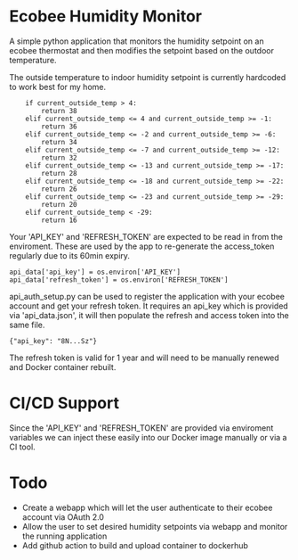 # Ecobee Humidity Monitor

A simple python application that monitors the humidity setpoint on an ecobee thermostat and then modifies the setpoint based on the outdoor temperature. 

The outside temperature to indoor humidity setpoint is currently hardcoded to work best for my home.

```
    if current_outside_temp > 4:
        return 38
    elif current_outside_temp <= 4 and current_outside_temp >= -1:
        return 36
    elif current_outside_temp <= -2 and current_outside_temp >= -6:
        return 34
    elif current_outside_temp <= -7 and current_outside_temp >= -12:
        return 32
    elif current_outside_temp <= -13 and current_outside_temp >= -17:
        return 28
    elif current_outside_temp <= -18 and current_outside_temp >= -22:
        return 26
    elif current_outside_temp <= -23 and current_outside_temp >= -29:
        return 20
    elif current_outside_temp < -29:
        return 16
```
Your 'API_KEY' and 'REFRESH_TOKEN' are expected to be read in from the enviroment. These are used by the app to re-generate the access_token regularly due to its 60min expiry.

```
api_data['api_key'] = os.environ['API_KEY']
api_data['refresh_token'] = os.environ['REFRESH_TOKEN']
```

api_auth_setup.py can be used to register the application with your ecobee account and get your refresh token. It requires an api_key which is provided via 'api_data.json', it will then populate the refresh and access token into the same file.

`{"api_key": "8N...Sz"}`

The refresh token is valid for 1 year and will need to be manually renewed and Docker container rebuilt. 

# CI/CD Support
Since the 'API_KEY' and 'REFRESH_TOKEN' are provided via enviroment variables we can inject these easily into our Docker image manually or via a CI tool. 

# Todo
- Create a webapp which will let the user authenticate to their ecobee account via OAuth 2.0 
- Allow the user to set desired humidity setpoints via webapp and monitor the running application
- Add github action to build and upload container to dockerhub
